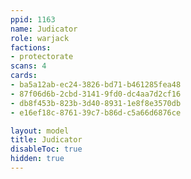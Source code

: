 ```yaml
---
ppid: 1163
name: Judicator
role: warjack
factions:
- protectorate
scans: 4
cards:
- ba5a12ab-ec24-3826-bd71-b461285fea48
- 87f06d6b-2cbd-3141-9fd0-dc4aa7d2cf16
- db8f453b-823b-3d40-8931-1e8f8e3570db
- e16ef18c-8761-39c7-b86d-c5a66d6876ce

layout: model
title: Judicator
disableToc: true
hidden: true
---
```

